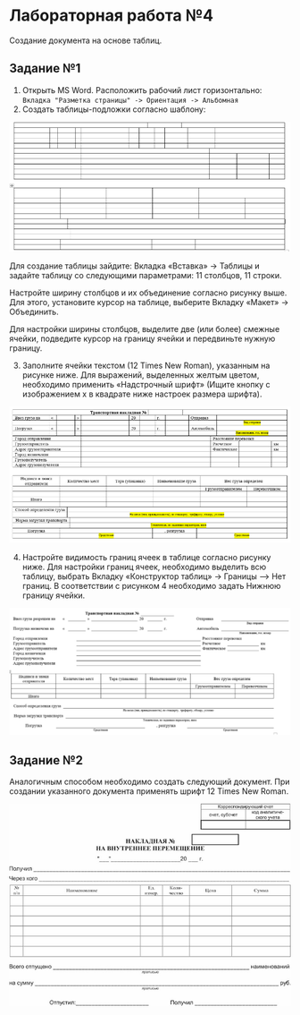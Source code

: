 # Лабораторная работа №4

Создание документа на основе таблиц.

## Задание №1

1. Открыть MS Word. Расположить рабочий лист горизонтально: `Вкладка "Разметка страницы" -> Ориентация -> Альбомная`
2. Создать таблицы-подложки согласно шаблону:

![1](1.png)

Для создание таблицы зайдите: Вкладка «Вставка» -> Таблицы и задайте таблицу со следующими параметрами: 11 столбцов, 11 строки.

Настройте ширину столбцов и их объединение согласно рисунку выше. Для этого, установите курсор на таблице, выберите Вкладку «Макет» -> Объединить.

Для настройки ширины столбцов, выделите две (или более) смежные ячейки, подведите курсор на границу ячейки и передвиньте нужную границу.

3. Заполните ячейки текстом (12 Times New Roman), указанным на рисунке ниже.  Для выражений, выделенных желтым цветом, необходимо применить «Надстрочный шрифт» (Ищите кнопку с изображением x в квадрате ниже настроек размера шрифта).

![2](2.png)

4. Настройте видимость границ ячеек в таблице согласно рисунку ниже. Для настройки границ ячеек, необходимо выделить всю таблицу, выбрать Вкладку «Конструктор таблиц» -> Границы –> Нет границ. В соответствии с рисунком 4 необходимо задать Нижнюю границу ячейки.

![3](3.png)

## Задание №2

Аналогичным способом необходимо создать следующий документ. При создании указанного документа применять шрифт 12 Times New Roman.

![4](4.png)
